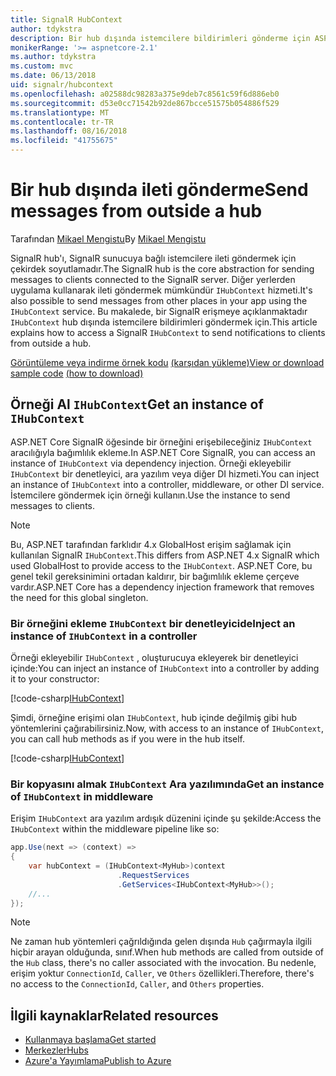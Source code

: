 ```yaml
---
title: SignalR HubContext
author: tdykstra
description: Bir hub dışında istemcilere bildirimleri gönderme için ASP.NET Core SignalR HubContext hizmetini kullanmayı öğrenin.
monikerRange: '>= aspnetcore-2.1'
ms.author: tdykstra
ms.custom: mvc
ms.date: 06/13/2018
uid: signalr/hubcontext
ms.openlocfilehash: a02588dc98283a375e9deb7c8561c59f6d886eb0
ms.sourcegitcommit: d53e0cc71542b92de867bcce51575b054886f529
ms.translationtype: MT
ms.contentlocale: tr-TR
ms.lasthandoff: 08/16/2018
ms.locfileid: "41755675"
---
```

# <a name="send-messages-from-outside-a-hub"></a><span data-ttu-id="ecbe8-103">Bir hub dışında ileti gönderme</span><span class="sxs-lookup"><span data-stu-id="ecbe8-103">Send messages from outside a hub</span></span>

<span data-ttu-id="ecbe8-104">Tarafından [Mikael Mengistu](https://twitter.com/MikaelM_12)</span><span class="sxs-lookup"><span data-stu-id="ecbe8-104">By [Mikael Mengistu](https://twitter.com/MikaelM_12)</span></span>

<span data-ttu-id="ecbe8-105">SignalR hub'ı, SignalR sunucuya bağlı istemcilere ileti göndermek için çekirdek soyutlamadır.</span><span class="sxs-lookup"><span data-stu-id="ecbe8-105">The SignalR hub is the core abstraction for sending messages to clients connected to the SignalR server.</span></span> <span data-ttu-id="ecbe8-106">Diğer yerlerden uygulama kullanarak ileti göndermek mümkündür `IHubContext` hizmeti.</span><span class="sxs-lookup"><span data-stu-id="ecbe8-106">It's also possible to send messages from other places in your app using the `IHubContext` service.</span></span> <span data-ttu-id="ecbe8-107">Bu makalede, bir SignalR erişmeye açıklanmaktadır `IHubContext` hub dışında istemcilere bildirimleri göndermek için.</span><span class="sxs-lookup"><span data-stu-id="ecbe8-107">This article explains how to access a SignalR `IHubContext` to send notifications to clients from outside a hub.</span></span>

<span data-ttu-id="ecbe8-108">[Görüntüleme veya indirme örnek kodu](https://github.com/aspnet/Docs/tree/master/aspnetcore/signalr/hubcontext/sample/) [(karşıdan yükleme)](xref:tutorials/index#how-to-download-a-sample)</span><span class="sxs-lookup"><span data-stu-id="ecbe8-108">[View or download sample code](https://github.com/aspnet/Docs/tree/master/aspnetcore/signalr/hubcontext/sample/) [(how to download)](xref:tutorials/index#how-to-download-a-sample)</span></span>

## <a name="get-an-instance-of-ihubcontext"></a><span data-ttu-id="ecbe8-109">Örneği Al `IHubContext`</span><span class="sxs-lookup"><span data-stu-id="ecbe8-109">Get an instance of `IHubContext`</span></span>

<span data-ttu-id="ecbe8-110">ASP.NET Core SignalR öğesinde bir örneğini erişebileceğiniz `IHubContext` aracılığıyla bağımlılık ekleme.</span><span class="sxs-lookup"><span data-stu-id="ecbe8-110">In ASP.NET Core SignalR, you can access an instance of `IHubContext` via dependency injection.</span></span> <span data-ttu-id="ecbe8-111">Örneği ekleyebilir `IHubContext` bir denetleyici, ara yazılım veya diğer DI hizmeti.</span><span class="sxs-lookup"><span data-stu-id="ecbe8-111">You can inject an instance of `IHubContext` into a controller, middleware, or other DI service.</span></span> <span data-ttu-id="ecbe8-112">İstemcilere göndermek için örneği kullanın.</span><span class="sxs-lookup"><span data-stu-id="ecbe8-112">Use the instance to send messages to clients.</span></span>

> [!NOTE]
> <span data-ttu-id="ecbe8-113">Bu, ASP.NET tarafından farklıdır 4.x GlobalHost erişim sağlamak için kullanılan SignalR `IHubContext`.</span><span class="sxs-lookup"><span data-stu-id="ecbe8-113">This differs from ASP.NET 4.x SignalR which used GlobalHost to provide access to the `IHubContext`.</span></span> <span data-ttu-id="ecbe8-114">ASP.NET Core, bu genel tekil gereksinimini ortadan kaldırır, bir bağımlılık ekleme çerçeve vardır.</span><span class="sxs-lookup"><span data-stu-id="ecbe8-114">ASP.NET Core has a dependency injection framework that removes the need for this global singleton.</span></span>

### <a name="inject-an-instance-of-ihubcontext-in-a-controller"></a><span data-ttu-id="ecbe8-115">Bir örneğini ekleme `IHubContext` bir denetleyicide</span><span class="sxs-lookup"><span data-stu-id="ecbe8-115">Inject an instance of `IHubContext` in a controller</span></span>

<span data-ttu-id="ecbe8-116">Örneği ekleyebilir `IHubContext` , oluşturucuya ekleyerek bir denetleyici içinde:</span><span class="sxs-lookup"><span data-stu-id="ecbe8-116">You can inject an instance of `IHubContext` into a controller by adding it to your constructor:</span></span>

[!code-csharp[IHubContext](hubcontext/sample/Controllers/HomeController.cs?range=12-19,57)]

<span data-ttu-id="ecbe8-117">Şimdi, örneğine erişimi olan `IHubContext`, hub içinde değilmiş gibi hub yöntemlerini çağırabilirsiniz.</span><span class="sxs-lookup"><span data-stu-id="ecbe8-117">Now, with access to an instance of `IHubContext`, you can call hub methods as if you were in the hub itself.</span></span>

[!code-csharp[IHubContext](hubcontext/sample/Controllers/HomeController.cs?range=21-25)]

### <a name="get-an-instance-of-ihubcontext-in-middleware"></a><span data-ttu-id="ecbe8-118">Bir kopyasını almak `IHubContext` Ara yazılımında</span><span class="sxs-lookup"><span data-stu-id="ecbe8-118">Get an instance of `IHubContext` in middleware</span></span>

<span data-ttu-id="ecbe8-119">Erişim `IHubContext` ara yazılım ardışık düzenini içinde şu şekilde:</span><span class="sxs-lookup"><span data-stu-id="ecbe8-119">Access the `IHubContext` within the middleware pipeline like so:</span></span>

```csharp
app.Use(next => (context) =>
{
    var hubContext = (IHubContext<MyHub>)context
                        .RequestServices
                        .GetServices<IHubContext<MyHub>>();
    //...
});
```

> [!NOTE]
> <span data-ttu-id="ecbe8-120">Ne zaman hub yöntemleri çağrıldığında gelen dışında `Hub` çağırmayla ilgili hiçbir arayan olduğunda, sınıf.</span><span class="sxs-lookup"><span data-stu-id="ecbe8-120">When hub methods are called from outside of the `Hub` class, there's no caller associated with the invocation.</span></span> <span data-ttu-id="ecbe8-121">Bu nedenle, erişim yoktur `ConnectionId`, `Caller`, ve `Others` özellikleri.</span><span class="sxs-lookup"><span data-stu-id="ecbe8-121">Therefore, there's no access to the `ConnectionId`, `Caller`, and `Others` properties.</span></span>

## <a name="related-resources"></a><span data-ttu-id="ecbe8-122">İlgili kaynaklar</span><span class="sxs-lookup"><span data-stu-id="ecbe8-122">Related resources</span></span>

* [<span data-ttu-id="ecbe8-123">Kullanmaya başlama</span><span class="sxs-lookup"><span data-stu-id="ecbe8-123">Get started</span></span>](xref:tutorials/signalr)
* [<span data-ttu-id="ecbe8-124">Merkezler</span><span class="sxs-lookup"><span data-stu-id="ecbe8-124">Hubs</span></span>](xref:signalr/hubs)
* [<span data-ttu-id="ecbe8-125">Azure'a Yayımlama</span><span class="sxs-lookup"><span data-stu-id="ecbe8-125">Publish to Azure</span></span>](xref:signalr/publish-to-azure-web-app)
